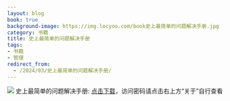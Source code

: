 ```yaml
---
layout: blog
book: true
background-image: https://img.locyoo.com/book史上最简单的问题解决手册.jpg
category: 书籍
title: 史上最简单的问题解决手册
tags:
- 书籍
- 管理
redirect_from:
  - /2024/03/史上最简单的问题解决手册/
---
```

![](https://img.locyoo.com/book史上最简单的问题解决手册.jpg)
史上最简单的问题解决手册: <a name = "ref1" href="https://url18.ctfile.com/f/50983618-1055288422-7bdbe6?p=3619">点击下载</a>，访问密码请点击右上方“关于”自行查看